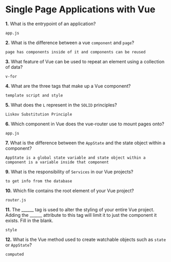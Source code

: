 # Single Page Applications with Vue

**1.** What is the entrypoint of an application?
<!-- enter you answer in the space below -->
```
app.js
```
**2.** What is the difference between a vue `component` and `page`?
<!-- enter you answer in the space below -->
```
page has components inside of it and components can be reused
```
**3.** What feature of Vue can be used to repeat an element using a collection of data?
<!-- enter you answer in the space below -->
```
v-for
```
**4.** What are the three tags that make up a Vue component?
<!-- enter you answer in the space below -->
```
template script and style
```
**5.** What does the `L` represent in the `SOLID` principles?
<!-- enter you answer in the space below -->
```
Liskov Substitution Principle 
```
**6.** Which component in Vue does the vue-router use to mount pages onto?
<!-- enter you answer in the space below -->
```
app.js
```
**7.** What is the difference between the `AppState` and the state object within a component?
<!-- enter you answer in the space below -->
```
AppState is a global state variable and state object within a component is a variable inside that component
```
**9.** What is the responsibility of `Services` in our Vue projects?
<!-- enter you answer in the space below -->
```
to get info from the database
```
**10.** Which file contains the root element of your Vue project?
<!-- enter you answer in the space below -->
```
router.js
```
**11.** The ______ tag is used to alter the styling of your entire Vue project.  Adding the ______ attribute to this tag will limit it to just the component it exists.  Fill in the blank.
<!-- enter you answer in the space below -->
```
style 
```
**12.** What is the Vue method used to create watchable objects such as `state` or `AppState`?
<!-- enter you answer in the space below -->
```
computed
```